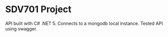 # SDV701 Project

API built with C# .NET 5. Connects to a mongodb local instance. Tested API using swagger.